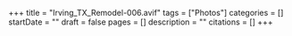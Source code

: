 +++
title = "Irving_TX_Remodel-006.avif"
tags = ["Photos"]
categories = []
startDate = ""
draft = false
pages = []
description = ""
citations = []
+++
